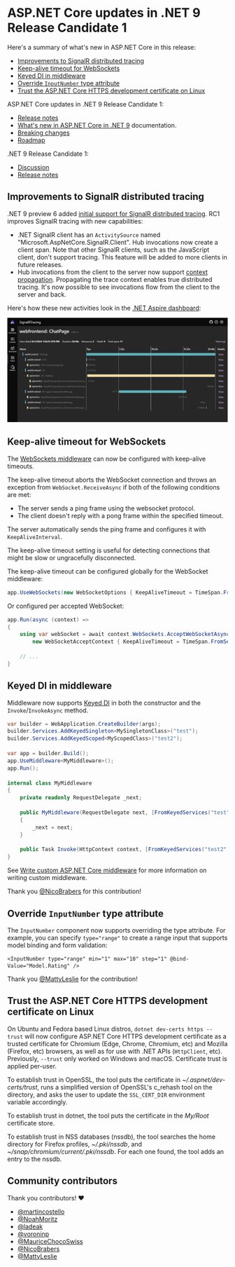 # ASP.NET Core updates in .NET 9 Release Candidate 1

Here's a summary of what's new in ASP.NET Core in this release:

* [Improvements to SignalR distributed tracing](#improvements-to-signalr-distributed-tracing)
* [Keep-alive timeout for WebSockets](#keep-alive-timeout-for-websockets)
* [Keyed DI in middleware](#keyed-di-in-middleware)
* [Override `InputNumber` type attribute](#override-inputnumber-type-attribute)
* [Trust the ASP.NET Core HTTPS development certificate on Linux](#trust-the-aspnet-core-https-development-certificate-on-linux)

ASP.NET Core updates in .NET 9 Release Candidate 1:

* [Release notes](aspnetcore.md)
* [What's new in ASP.NET Core in .NET 9](https://learn.microsoft.com/aspnet/core/release-notes/aspnetcore-9.0) documentation.
* [Breaking changes](https://docs.microsoft.com/dotnet/core/compatibility/9.0#aspnet-core)
* [Roadmap](https://aka.ms/aspnet/roadmap)

.NET 9 Release Candidate 1:

* [Discussion](https://aka.ms/dotnet/9/rc1)
* [Release notes](README.md)

## Improvements to SignalR distributed tracing

.NET 9 preview 6 added [initial support for SignalR distributed tracing](../preview6/aspnetcore.md#improved-distributed-tracing-for-signalr). RC1 improves SignalR tracing with new capabilities:

* .NET SignalR client has an `ActivitySource` named "Microsoft.AspNetCore.SignalR.Client". Hub invocations now create a client span. Note that other SignalR clients, such as the JavaScript client, don't support tracing. This feature will be added to more clients in future releases.
* Hub invocations from the client to the server now support [context propagation](https://opentelemetry.io/docs/concepts/context-propagation/). Propagating the trace context enables true distributed tracing. It's now possible to see invocations flow from the client to the server and back.

Here's how these new activities look in the [.NET Aspire dashboard](https://learn.microsoft.com/dotnet/aspire/fundamentals/dashboard/overview?tabs=bash#standalone-mode):

![SignalR distributed tracing](./media/signalr-distributed-tracing.png)

## Keep-alive timeout for WebSockets

The [WebSockets middleware](https://learn.microsoft.com/aspnet/core/fundamentals/websockets#configure-the-middleware) can now be configured with keep-alive timeouts.

The keep-alive timeout aborts the WebSocket connection and throws an exception from `WebSocket.ReceiveAsync` if both of the following conditions are met:

* The server sends a ping frame using the websocket protocol.
* The client doesn't reply with a pong frame within the specified timeout.

The server automatically sends the ping frame and configures it with `KeepAliveInterval`.

The keep-alive timeout setting is useful for detecting connections that might be slow or ungracefully disconnected.

The keep-alive timeout can be configured globally for the WebSocket middleware:

```csharp
app.UseWebSockets(new WebSocketOptions { KeepAliveTimeout = TimeSpan.FromSeconds(15) });
```

Or configured per accepted WebSocket:

```csharp
app.Run(async (context) =>
{
    using var webSocket = await context.WebSockets.AcceptWebSocketAsync(
        new WebSocketAcceptContext { KeepAliveTimeout = TimeSpan.FromSeconds(15) });

    // ...
}
```

## Keyed DI in middleware

Middleware now supports [Keyed DI](https://learn.microsoft.com/aspnet/core/fundamentals/dependency-injection#keyed-services) in both the constructor and the `Invoke`/`InvokeAsync` method.

```csharp
var builder = WebApplication.CreateBuilder(args);
builder.Services.AddKeyedSingleton<MySingletonClass>("test");
builder.Services.AddKeyedScoped<MyScopedClass>("test2");

var app = builder.Build();
app.UseMiddleware<MyMiddleware>();
app.Run();

internal class MyMiddleware
{
    private readonly RequestDelegate _next;

    public MyMiddleware(RequestDelegate next, [FromKeyedServices("test")] MySingletonClass service)
    {
        _next = next;
    }

    public Task Invoke(HttpContext context, [FromKeyedServices("test2")] MyScopedClass scopedService) => _next(context);
}
```

See [Write custom ASP.NET Core middleware](https://learn.microsoft.com/aspnet/core/fundamentals/middleware/write) for more information on writing custom middleware.

Thank you [@NicoBrabers](https://github.com/NicoBrabers) for this contribution!

## Override `InputNumber` type attribute

The `InputNumber` component now supports overriding the type attribute. For example, you can specify `type="range"` to create a range input that supports model binding and form validation:

```razor
<InputNumber type="range" min="1" max="10" step="1" @bind-Value="Model.Rating" />
```

Thank you [@MattyLeslie](https://github.com/MattyLeslie) for the contribution!

## Trust the ASP.NET Core HTTPS development certificate on Linux

On Ubuntu and Fedora based Linux distros, `dotnet dev-certs https --trust` will now configure ASP.NET Core HTTPS development certificate as a trusted certificate for Chromium (Edge, Chrome, Chromium, etc) and Mozilla (Firefox, etc) browsers, as well as for use with .NET APIs (`HttpClient`, etc).  Previously, `--trust` only worked on Windows and macOS. Certificate trust is applied per-user.

To establish trust in OpenSSL, the tool puts the certificate in *~/.aspnet/dev-certs/trust*, runs a simplified version of OpenSSL's c_rehash tool on the directory, and asks the user to update the `SSL_CERT_DIR` environment variable accordingly.

To establish trust in dotnet, the tool puts the certificate in the *My/Root* certificate store.

To establish trust in NSS databases (nssdb), the tool searches the home directory for Firefox profiles, *~/.pki/nssdb*, and *~/snap/chromium/current/.pki/nssdb*. For each one found, the tool adds an entry to the nssdb.

## Community contributors

Thank you contributors! ❤️

* [@martincostello](https://github.com/dotnet/aspnetcore/pulls?q=is%3Apr+is%3Amerged+milestone%3A9.0-rc1+author%3Amartincostello)
* [@NoahMoritz](https://github.com/dotnet/aspnetcore/pulls?q=is%3Apr+is%3Amerged+milestone%3A9.0-rc1+author%3ANoahMoritz)
* [@ladeak](https://github.com/dotnet/aspnetcore/pulls?q=is%3Apr+is%3Amerged+milestone%3A9.0-rc1+author%3Aladeak)
* [@voroninp](https://github.com/dotnet/aspnetcore/pulls?q=is%3Apr+is%3Amerged+milestone%3A9.0-rc1+author%3Avoroninp)
* [@MauriceChocoSwiss](https://github.com/dotnet/aspnetcore/pulls?q=is%3Apr+is%3Amerged+milestone%3A9.0-rc1+author%3AMauriceChocoSwiss)
* [@NicoBrabers](https://github.com/dotnet/aspnetcore/pulls?q=is%3Apr+is%3Amerged+milestone%3A9.0-rc1+author%3ANicoBrabers)
* [@MattyLeslie](https://github.com/dotnet/aspnetcore/pulls?q=is%3Apr+is%3Amerged+milestone%3A9.0-rc1+author%3AMattyLeslie)
